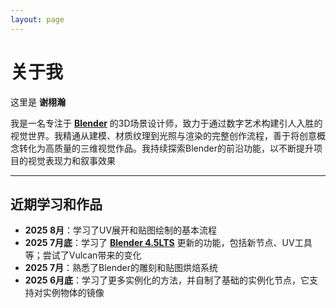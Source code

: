 ```yaml
---
layout: page
---
```


# 关于我

这里是 **谢栩瀚**

我是一名专注于 [**Blender**](https://www.blender.org/) 的3D场景设计师，致力于通过数字艺术构建引人入胜的视觉世界。我精通从建模、材质纹理到光照与渲染的完整创作流程，善于将创意概念转化为高质量的三维视觉作品。我持续探索Blender的前沿功能，以不断提升项目的视觉表现力和叙事效果

---

## 近期学习和作品

- **2025  8月**：学习了UV展开和贴图绘制的基本流程
- **2025  7月底**：学习了 [**Blender 4.5LTS**](https://www.blender.org/download/) 更新的功能，包括新节点、UV工具等；尝试了Vulcan带来的变化
- **2025 7月**：熟悉了Blender的雕刻和贴图烘焙系统
- **2025 6月底**：学习了更多实例化的方法，并自制了基础的实例化节点，它支持对实例物体的镜像

